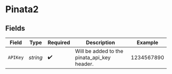 # Pinata2


## Fields

| Field                                       | Type                                        | Required                                    | Description                                 | Example                                     |
| ------------------------------------------- | ------------------------------------------- | ------------------------------------------- | ------------------------------------------- | ------------------------------------------- |
| `APIKey`                                    | *string*                                    | :heavy_check_mark:                          | Will be added to the pinata_api_key header. | 1234567890                                  |